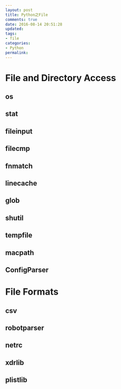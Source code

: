 ```yaml
---
layout: post
title: Python之File
comments: true
date: 2016-08-14 20:51:28
updated:
tags:
- file
categories:
- Python
permalink:
---
```


# File and Directory Access

## os

## stat

## fileinput

## filecmp

## fnmatch

## linecache

## glob

## shutil

## tempfile

## macpath

## ConfigParser

# File Formats

## csv

## robotparser

## netrc

## xdrlib

## plistlib

